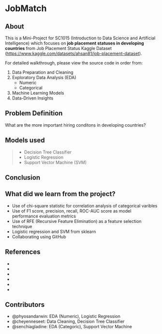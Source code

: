 # JobMatch

**About**
---
This is a Mini-Project for SC1015 (Introduction to Data Science and Artificial Intelligence) which focuses on **job placement statuses in developing countries** from Job Placement Status Kaggle Dataset (https://www.kaggle.com/datasets/ahsan81/job-placement-dataset). 

For detailed walkthrough, please view the source code in order from:

1. Data Preparation and Cleaning
2. Exploratory Data Analysis (EDA)
   - Numeric
   - Categorical
3. Machine Learning Models
4. Data-Driven Insights


**Problem Definition**
---
What are the more important hiring conditons in developing countries?


**Models used**
---
   >- Decision Tree Classifier
   >- Logistic Regression
   >- Support Vector Machine (SVM)
  
**Conclusion**
---


**What did we learn from the project?**
---
- Use of chi-square statistic for correlation analysis of categorical varibles
- Use of F1 score, precision, recall, ROC-AUC score as model performance evaluation metrics
- Use of RFE (Recursive Feature Elimination) as a feature selection technique
- Logistic regression and SVM from sklearn
- Collaborating using GitHub


**References**
---
- 
- 
-
-
-
- 




**Contributors**
---
- @phyosandarwin: EDA (Numeric), Logistic Regression
- @cheyenneseet: Data Cleaning, Decision Tree Classifier
- @senchiagladine: EDA (Categoric), Support Vector Machine
